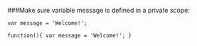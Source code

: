 ###Make sure variable message is defined in a private scope:

`var message = 'Welcome!';`


`
function(){
	var message = 'Welcome!';
	}
`